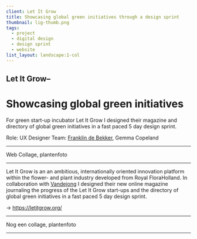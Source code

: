 ```yaml
---
client: Let It Grow
title: Showcasing global green initiatives through a design sprint
thumbnail: lig-thumb.png
tags:
  - project
  - digital design
  - design sprint
  - website
list_layout: landscape:1-col
---
```

## Let It Grow–

# Showcasing global green initiatives

For green start-up incubator Let It Grow I designed their magazine and directory of global green initiatives in a fast paced 5 day design sprint.

Role: UX Designer
Team: [Franklin de Bekker](https://www.teamfranklin.nl/), Gemma Copeland

---

Web Collage, plantenfoto

---

Let It Grow is an an ambitious, internationally oriented innovation platform within the flower- and plant industry developed from Royal FloraHolland. In collaboration with [Vandejong](https://vandejong.com/) I designed their new online magazine journaling the progress of the Let It Grow start-ups and the directory of global green initiatives in a fast paced 5 day design sprint.

&rarr; https://letitgrow.org/

---

Nog een collage, plantenfoto

---
